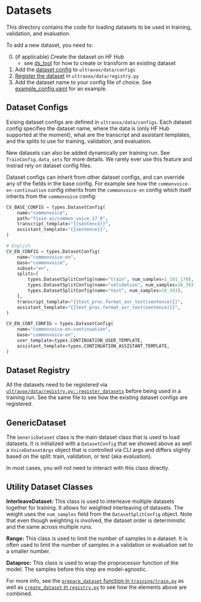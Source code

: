 # Datasets

This directory contains the code for loading datasets to be used in training, validation, and evaluation.

To add a new dataset, you need to:

0. (if applicable) Create the dataset on HF Hub
   - see [ds_tool](../tools/ds_tool/README.md) for how to create or transform an existing dataset
1. Add the [dataset config](#dataset-configs) to `ultravox/data/configs`
2. [Register the dataset](#dataset-registry) in `ultravox/data/registry.py`
3. Add the dataset name to your config file of choice. See [example_config.yaml](../training/configs/example_config.yaml) for an example.

## Dataset Configs

Exising dataset configs are defined in `ultravox/data/configs`. Each dataset config specifies the dataset name, where the data is (only HF Hub supported at the moment), what are the transcript and assistant templates, and the splits to use for training, validation, and evaluation.

New datasets can also be added dynamically per training run. See `TrainConfig.data_sets` for more details. We rarely ever use this feature and instrad rely on dataset config files.

Dataset configs can inherit from other dataset configs, and can override any of the fields in the base config. For example see how the `commonvoice-en-continuation` config inherits from the `commonvoice-en` config which itself inherits from the `commonvoice` config:

```python
CV_BASE_CONFIG = types.DatasetConfig(
    name="commonvoice",
    path="fixie-ai/common_voice_17_0",
    transcript_template="{{sentence}}",
    assistant_template="{{sentence}}",
)

# English
CV_EN_CONFIG = types.DatasetConfig(
    name="commonvoice-en",
    base="commonvoice",
    subset="en",
    splits=[
        types.DatasetSplitConfig(name="train", num_samples=1_101_170),
        types.DatasetSplitConfig(name="validation", num_samples=16_393),
        types.DatasetSplitConfig(name="test", num_samples=16_393),
    ],
    transcript_template="{{text_proc.format_asr_text(sentence)}}",
    assistant_template="{{text_proc.format_asr_text(sentence)}}",
)

CV_EN_CONT_CONFIG = types.DatasetConfig(
    name="commonvoice-en-continuation",
    base="commonvoice-en",
    user_template=types.CONTINUATION_USER_TEMPLATE,
    assistant_template=types.CONTINUATION_ASSISTANT_TEMPLATE,
)
```

## Dataset Registry

All the datasets need to be registered via [`ultravox/data/registry.py::register_datasets`](./registry.py) before being used in a training run. See the same file to see how the existing dataset configs are registered.

## GenericDataset

The `GenericDataset` class is the main dataset class that is used to load datasets. It is initialized with a `DatasetConfig` that we showed above as well a `VoiceDatasetArgs` object that is controlled via CLI args and differs slightly based on the split: train, validation, or test (aka evaluation).

In most cases, you will not need to interact with this class directly.

## Utility Dataset Classes

**InterleaveDataset:**
This class is used to interleave multiple datasets together for training. It allows for weighted interleaving of datasets. The weight uses the `num_samples` field from the `DatasetSplitConfig` object.
Note that even though weighting is involved, the dataset order is deterministic and the same across multiple runs.

**Range:**
This class is used to limit the number of samples in a dataset. It is often used to limit the number of samples in a validation or evaluation set to a smaller number.

**Dataproc:**
This class is used to wrap the proprocessor function of the model. The samples before this step are model-agnostic.

For more info, see the [`prepare_dataset` function in `training/train.py`](../training/train.py) as well as [`create_dataset` in `registry.py`](./registry.py) to see how the elements above are combined.
